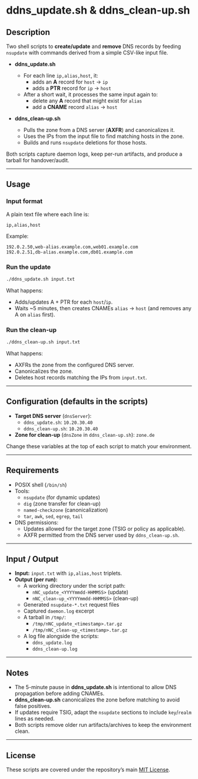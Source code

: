# ddns_update.sh & ddns_clean-up.sh

## Description
Two shell scripts to **create/update** and **remove** DNS records by feeding `nsupdate` with commands derived from a simple CSV-like input file.

- **ddns_update.sh**  
  - For each line `ip,alias,host`, it:
    - adds an **A** record for `host` → `ip`
    - adds a **PTR** record for `ip` → `host`
  - After a short wait, it processes the same input again to:
    - delete any **A** record that might exist for `alias`
    - add a **CNAME** record `alias` → `host`

- **ddns_clean-up.sh**  
  - Pulls the zone from a DNS server (**AXFR**) and canonicalizes it.
  - Uses the IPs from the input file to find matching hosts in the zone.
  - Builds and runs `nsupdate` deletions for those hosts.

Both scripts capture daemon logs, keep per-run artifacts, and produce a tarball for handover/audit.

---

## Usage

### Input format
A plain text file where each line is:
```
ip,alias,host
```
Example:
```
192.0.2.50,web-alias.example.com,web01.example.com
192.0.2.51,db-alias.example.com,db01.example.com
```

### Run the update
```bash
./ddns_update.sh input.txt
```

What happens:
- Adds/updates A + PTR for each `host`/`ip`.
- Waits ~5 minutes, then creates CNAMEs `alias` → `host` (and removes any A on `alias` first).

### Run the clean-up
```bash
./ddns_clean-up.sh input.txt
```

What happens:
- AXFRs the zone from the configured DNS server.
- Canonicalizes the zone.
- Deletes host records matching the IPs from `input.txt`.

---

## Configuration (defaults in the scripts)
- **Target DNS server** (`dnsServer`):
  - `ddns_update.sh`: `10.20.30.40`
  - `ddns_clean-up.sh`: `10.20.30.40`
- **Zone for clean-up** (`dnsZone` in `ddns_clean-up.sh`): `zone.de`

Change these variables at the top of each script to match your environment.

---

## Requirements
- POSIX shell (`/bin/sh`)
- Tools:
  - `nsupdate` (for dynamic updates)
  - `dig` (zone transfer for clean-up)
  - `named-checkzone` (canonicalization)
  - `tar`, `awk`, `sed`, `egrep`, `tail`
- DNS permissions:
  - Updates allowed for the target zone (TSIG or policy as applicable).
  - AXFR permitted from the DNS server used by `ddns_clean-up.sh`.

---

## Input / Output
- **Input:** `input.txt` with `ip,alias,host` triplets.
- **Output (per run):**
  - A working directory under the script path:
    - `nNC_update_<YYYYmmdd-HHMMSS>` (update)  
    - `nNC_clean-up_<YYYYmmdd-HHMMSS>` (clean-up)
  - Generated `nsupdate-*.txt` request files
  - Captured `daemon.log` excerpt
  - A tarball in `/tmp/`:
    - `/tmp/nNC_update_<timestamp>.tar.gz`
    - `/tmp/nNC_clean-up_<timestamp>.tar.gz`
  - A log file alongside the scripts:
    - `ddns_update.log`
    - `ddns_clean-up.log`

---

## Notes
- The 5-minute pause in **ddns_update.sh** is intentional to allow DNS propagation before adding CNAMEs.
- **ddns_clean-up.sh** canonicalizes the zone before matching to avoid false positives.
- If updates require TSIG, adapt the `nsupdate` sections to include `key`/`realm` lines as needed.
- Both scripts remove older run artifacts/archives to keep the environment clean.

---

## License
These scripts are covered under the repository’s main [MIT License](../LICENSE).
